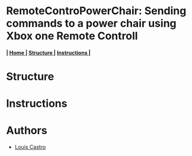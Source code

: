 
# RemoteControPowerChair: Sending commands to a power chair using Xbox one Remote Controll



<h4> 
  | <a href="https://github.com/The-GUY-2024/RemoteControl_PowerChair"> Home </a> |
   <a href="https://github.com/The-GUY-2024/RemoteControl_PowerChair#structure"> Structure </a> 
  | <a href="https://github.com/The-GUY-2024/RemoteControl_PowerChair#instructions"> Instructions </a> |
</h4>


# Structure

# Instructions





# Authors 

- [ Louis Castro](https://github.com/The-GUY-2024) 

